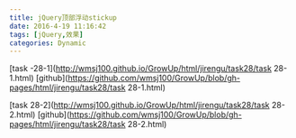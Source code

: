 ```yaml
---
title: jQuery顶部浮动stickup
date: 2016-4-19 11:16:42
tags: [jQuery,效果]
categories: Dynamic
---
```


[task -28-1](http://wmsj100.github.io/GrowUp/html/jirengu/task28/task 28-1.html) [github](https://github.com/wmsj100/GrowUp/blob/gh-pages/html/jirengu/task28/task 28-1.html)

[task 28-2](http://wmsj100.github.io/GrowUp/html/jirengu/task28/task 28-2.html) [github](https://github.com/wmsj100/GrowUp/blob/gh-pages/html/jirengu/task28/task 28-2.html)